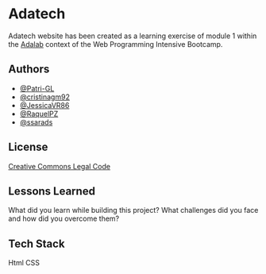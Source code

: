 
# Adatech

Adatech website has been created as a learning exercise of module 1 within the [Adalab](https://adalab.es/) context of the Web Programming Intensive Bootcamp. 



## Authors

- [@Patri-GL](https://github.com/Patri-GL)
- [@cristinagm92](https://github.com/cristinagm92)
- [@JessicaVR86](https://github.com/JessicaVR86)
- [@RaquelPZ](https://github.com/RaquelPZ)
- [@ssarads](https://github.com/ssarads)


## License

[Creative Commons Legal Code](https://creativecommons.org/legal-code-defined/)


## Lessons Learned

What did you learn while building this project? What challenges did you face and how did you overcome them?


## Tech Stack

Html
CSS
